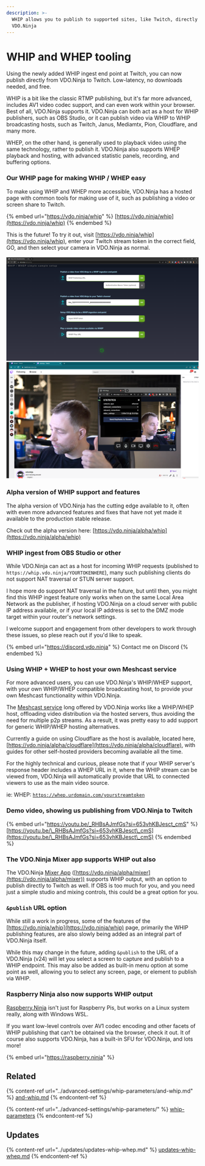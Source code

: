 ```yaml
---
description: >-
  WHIP allows you to publish to supported sites, like Twitch, directly from
  VDO.Ninja
---
```


# WHIP and WHEP tooling

Using the newly added WHIP ingest end point at Twitch, you can now publish directly from VDO.Ninja to Twitch. Low-latency, no downloads needed, and free.

WHIP is a bit like the classic RTMP publishing, but it's far more advanced, includes AV1 video codec support, and can even work within your browser. Best of all, VDO.Ninja supports it. VDO.Ninja can both act as a host for WHIP publishers, such as OBS Studio, or it can publish video via WHIP to WHIP broadcasting hosts, such as Twitch, Janus, Mediamtx, Pion, Cloudflare, and many more.

WHEP, on the other hand, is generally used to playback video using the same technology, rather to publish it. VDO.Ninja also supports WHEP playback and hosting, with advanced statistic panels, recording, and buffering options.&#x20;

### Our WHIP page for making WHIP / WHEP easy

To make using WHIP and WHEP more accessible, VDO.Ninja has a hosted page with common tools for making use of it, such as publishing a video or screen share to Twitch.

{% embed url="https://vdo.ninja/whip" %}
[https://vdo.ninja/whip](https://vdo.ninja/whip)
{% endembed %}

This is the future! To try it out, visit [https://vdo.ninja/whip](https://vdo.ninja/whip), enter your Twitch stream token in the correct field, GO, and then select your camera in VDO.Ninja as normal.\
\
![](<../.gitbook/assets/image (198).png>)![](<../.gitbook/assets/image (199).png>)

### Alpha version of WHIP support and features

The alpha version of VDO.Ninja has the cutting edge available to it, often with even more advanced features and fixes that have not yet made it available to the production stable release.

Check out the alpha version here: [https://vdo.ninja/alpha/whip](https://vdo.ninja/alpha/whip)

### WHIP ingest from OBS Studio or other

While VDO.Ninja can act as a host for incoming WHIP requests (published to `https://whip.vdo.ninja/YOURTOKENHERE`), many such publishing clients do not support NAT traversal or STUN server support.

I hope more do support NAT traversal in the future, but until then, you might find this WHIP ingest feature only works when on the same Local Area Network as the publisher, if hosting VDO.Ninja on a cloud server with public IP address available, or if your local IP address is set to the DMZ mode target within your router's network settings.

I welcome support and engagement from other developers to work through these issues, so plese reach out if you'd like to speak.

{% embed url="https://discord.vdo.ninja" %}
Contact me on Discord
{% endembed %}

### Using WHIP + WHEP to host your own Meshcast service

For more advanced users, you can use VDO.Ninja's WHIP/WHEP support, with your own WHIP/WHEP compatible broadcasting host, to provide your own Meshcast functionality within VDO.Ninja.

The [Meshcast service](meshcast.io.md) long offered by VDO.Ninja works like a WHIP/WHEP host, offloading video distribution via the hosted servers, thus avoiding the need for multiple p2p streams. As a result, it was pretty easy to add support for generic WHIP/WHEP hosting alternatives.

Currently a guide on using Cloudflare as the host is available, located here, [https://vdo.ninja/alpha/cloudflare](https://vdo.ninja/alpha/cloudflare), with guides for other self-hosted providers becoming available all the time.

For the highly technical and curious, please note that if your WHIP server's response header includes a WHEP URL in it, where the WHIP stream can be viewed from, VDO.Ninja will automatically provide that URL to connected viewers to use as the main video source.

ie: WHEP: [`https://whep.urdomain.com/yourstreamtoken`](https://whep.urdomain.com/yourstreamtoken)

### Demo video, showing us publishing from VDO.Ninja to Twitch

{% embed url="https://youtu.be/_RHBsAJmfGs?si=653vhKBJesct_cmS" %}
[https://youtu.be/\_RHBsAJmfGs?si=653vhKBJesct\_cmS](https://youtu.be/\_RHBsAJmfGs?si=653vhKBJesct\_cmS)
{% endembed %}

### The VDO.Ninja Mixer app supports WHIP out also

The VDO.Ninja [Mixer App](mixer-app.md) ([https://vdo.ninja/alpha/mixer](https://vdo.ninja/alpha/mixer)) supports WHIP output, with an option to publish directly to Twitch as well. If OBS is too much for you, and you need just a simple studio and mixing controls, this could be a great option for you.

### `&publish` URL option

While still a work in progress, some of the features of the [https://vdo.ninja/whip](https://vdo.ninja/whip) page, primarily the WHIP publishing features, are also slowly being added as an integral part of VDO.Ninja itself.

While this may change in the future, adding `&publish` to the URL of a VDO.Ninja (v24) will let you select a screen to capture and publish to a WHIP endpoint. This may also be added as built-in menu option at some point as well, allowing you to select any screen, page, or element to publish via WHIP.

### Raspberry Ninja also now supports WHIP output

[Raspberry.Ninja](raspberry.ninja/) isn't just for Raspberry Pis, but works on a Linux system really, along with Windows WSL.

If you want low-level controls over AV1 codec encoding and other facets of WHIP publishing that can't be obtained via the browser, check it out. It of course also supports VDO.Ninja, has a built-in SFU for VDO.Ninja, and lots more!

{% embed url="https://raspberry.ninja" %}

## Related

{% content-ref url="../advanced-settings/whip-parameters/and-whip.md" %}
[and-whip.md](../advanced-settings/whip-parameters/and-whip.md)
{% endcontent-ref %}

{% content-ref url="../advanced-settings/whip-parameters/" %}
[whip-parameters](../advanced-settings/whip-parameters/)
{% endcontent-ref %}

## Updates

{% content-ref url="../updates/updates-whip-whep.md" %}
[updates-whip-whep.md](../updates/updates-whip-whep.md)
{% endcontent-ref %}
